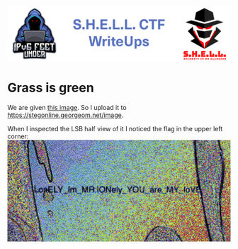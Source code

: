 ![S.H.E.L.L.CTF](../../banner.png)

# Grass is green

We are given [this image](grass_is_green.jpeg).
So I upload it to https://stegonline.georgeom.net/image.


When I inspected the LSB half view of it I noticed the flag in the upper left corner:
![LSB_HALF](LSB_HALF.png)
